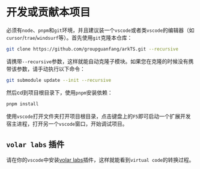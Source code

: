 # 开发或贡献本项目

必须有`node`、`pnpm`和`git`环境，并且建议装一个`vscode`或者类`vscode`的编辑器（如`cursor`/`trae`/`windsurf`等）。首先使用`git`克隆本仓库：

```bash
git clone https://github.com/groupguanfang/arkTS.git --recursive
```

请携带`--recursive`参数，这样就能自动克隆子模块。如果您在克隆的时候没有携带该参数，请手动执行以下命令：

```bash
git submodule update --init --recursive
```

然后cd到项目根目录下，使用`pnpm`安装依赖：

```bash
pnpm install
```

使用`vscode`打开文件夹打开项目根目录，点击键盘上的`F5`即可启动一个扩展开发宿主进程，打开另一个`vscode`窗口，开始调试项目。

## `volar labs` 插件

请在你的`vscode`中安装[volar labs](https://volarjs.dev/core-concepts/volar-labs/)插件，这样就能看到`virtual code`的转换过程。